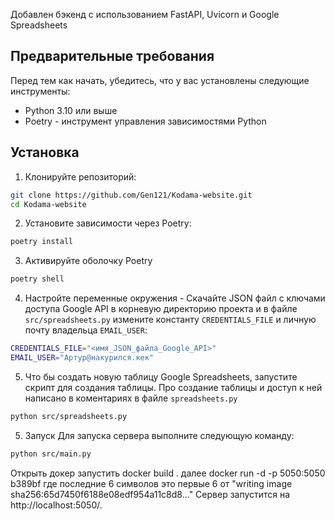 
Добавлен бэкенд с использованием FastAPI, Uvicorn и Google Spreadsheets

## Предварительные требования

Перед тем как начать, убедитесь, что у вас установлены следующие инструменты:

- Python 3.10 или выше
- Poetry - инструмент управления зависимостями Python

## Установка

1. Клонируйте репозиторий:

```bash
git clone https://github.com/Gen121/Kodama-website.git
cd Kodama-website
```
2. Установите зависимости через Poetry:
```bash
poetry install
```
3. Активируйте оболочку Poetry
```bash
poetry shell
```
4. Настройте переменные окружения - Скачайте JSON файл с ключами доступа Google API в корневую директорию проекта и в файле ```src/spreadsheets.py``` измените константу ```CREDENTIALS_FILE``` и личную почту владельца ```EMAIL_USER```:
```bash
CREDENTIALS_FILE="<имя_JSON_файла_Google_API>"
EMAIL_USER="Артур@накурился.кек"
```

5. Что бы создать новую таблицу Google Spreadsheets, запустите скрипт для создания таблицы. Про создание таблицы и доступ к ней написано в коментариях в файле ```spreadsheets.py```
```bash
python src/spreadsheets.py
```

5. Запуск
Для запуска сервера выполните следующую команду:
```bash
python src/main.py
```
Открыть докер
запустить docker build .
далее docker run -d -p 5050:5050 b389bf где последние 6 символов это первые 6 от "writing image sha256:65d7450f6188e08edf954a11c8d8..."
Сервер запустится на http://localhost:5050/.
